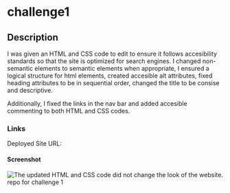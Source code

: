 # challenge1

## Description

I was given an HTML and CSS code to edit to ensure it follows accesibility standards so that the site is optimized for search engines. I changed non-semantic elements to semantic elements when appropriate, I ensured a logical structure for html elements, created accesible alt attributes, fixed heading attributes to be in sequential order, changed the title to be consise and descriptive.

Additionally, I fixed the links in the nav bar and added accesible commenting to both HTML and CSS codes. 

### Links

Deployed Site URL: 

#### Screenshot

![The updated HTML and CSS code did not change the look of the website.](./assets/website-with-fixed-code.png)
repo for challenge 1
